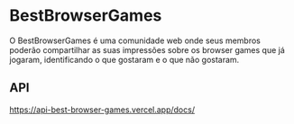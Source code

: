 # BestBrowserGames 
O BestBrowserGames é uma comunidade web onde seus membros poderão compartilhar as suas impressões sobre os browser games que já jogaram, identificando o que gostaram e o que não gostaram.

## API
https://api-best-browser-games.vercel.app/docs/
